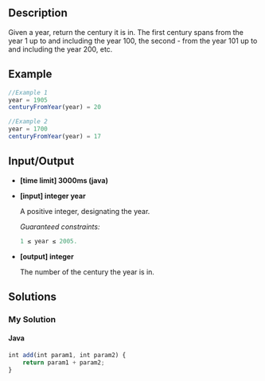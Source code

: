 ## Description

Given a year, return the century it is in. The first century spans from the year 1 up to and including the year 100, the second - from the year 101 up to and including the year 200, etc.

## Example

```Javascript
//Example 1
year = 1905
centuryFromYear(year) = 20
```

```Javascript
//Example 2
year = 1700
centuryFromYear(year) = 17
```

## Input/Output

- **[time limit] 3000ms (java)** <br>
- **[input] integer year** <br>

	A positive integer, designating the year.

	*Guaranteed constraints:* <br>
	```Javascript
	1 ≤ year ≤ 2005.
	```

- **[output] integer** <br>

	The number of the century the year is in.

## Solutions
### My Solution
#### Java
```Javascript
int add(int param1, int param2) {
	return param1 + param2;
}
```